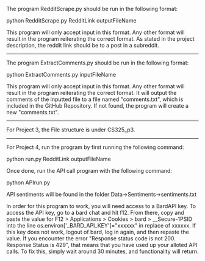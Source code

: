 The program RedditScrape.py should be run in the following format:

python RedditScrape.py RedditLink outputFileName

This program will only accept input in this format. Any other format will result in the program reiterating the correct format.
As stated in the project description, the reddit link should be to a post in a subreddit.

-------------------------------------------------------------------------------------------------------------------------------------

The program ExtractComments.py should be run in the following format:

python ExtractComments.py inputFileName

This program will only accept input in this format. Any other format will result in the program reiterating the correct format.
It will output the comments of the inputted file to a file named "comments.txt", which is included in the GitHub Repository. If not found, the program will create a new "comments.txt".

-------------------------------------------------------------------------------------------------------------------------------------

For Project 3, the File structure is under CS325_p3.


-------------------------------------------------------------------------------------------------------------------------------------

For Project 4, run the program by first running the following command:

python run.py RedditLink outputFileName

Once done, run the API call program with the following command:

python APIrun.py

API sentiments will be found in the folder Data->Sentiments->sentiments.txt

In order for this program to work, you will need access to a BardAPI key.
To access the API key, go to a bard chat and hit f12. From there, copy and paste the value for F12 > Applications > Cookies > bard > __Secure-1PSID into
the line os.environ['_BARD_API_KEY']="xxxxxx" in replace of xxxxxx. If this key does not work, logout of bard, log in again, and then repaste the value.
If you encounter the error "Response status code is not 200. Response Status is 429", that means that you have used up your alloted API calls. To fix this, simply wait around 30 minutes, and functionality will return.